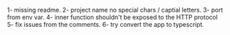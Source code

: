 1- missing readme.
2- project name no special chars / captial letters.
3- port from env var.
4- inner function shouldn't be exposed to the HTTP protocol
5- fix issues from the comments.
6- try convert the app to typescript.